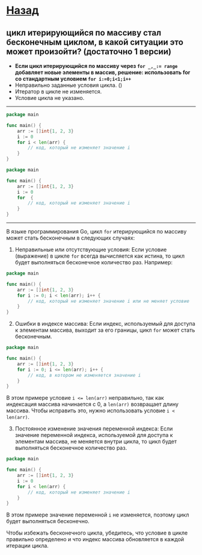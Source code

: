 # [Назад](/L1/L1_.md)

## цикл итерирующийся по массиву стал бесконечным циклом, в какой ситуации это может произойти? (достаточно 1 версии)

- **Если цикл итерирующийся по массиву через `for _,_:= range`  добавляет новые элементы в массив, решение: использовать for со стандартным условием `for i:=0;i<1;i++`**
- Неправильно заданные условия цикла. ()
- Итератор в цикле не изменяется.
- Условие цикла не указано.

----------------------------------------------------------------

```go
package main

func main() {
    arr := []int{1, 2, 3}
    i := 0
    for i < len(arr) {
        // код, который не изменяет значение i
    }
}
```

```go
package main

func main() {
    arr := []int{1, 2, 3}
    i := 0
    for  {
        // код, который не изменяет значение i
    }
}
```

--------------------------------------------------------------------
В языке программирования Go, цикл `for` итерирующийся по массиву может стать бесконечным в следующих случаях:

1. Неправильные или отсутствующие условия: Если условие (выражение) в цикле `for` всегда вычисляется как истина, то цикл будет выполняться бесконечное количество раз. Например:

```go
package main

func main() {
    arr := []int{1, 2, 3}
    for i := 0; i < len(arr); i++ {
        // код, который не изменяет значение i или не меняет условие
    }
}
```

2. Ошибки в индексе массива: Если индекс, используемый для доступа к элементам массива, выходит за его границы, цикл `for` может стать бесконечным.

```go
package main

func main() {
    arr := []int{1, 2, 3}
    for i := 0; i <= len(arr); i++ {
        // код, в котором не изменяется значение i
    }
}
```

В этом примере условие `i <= len(arr)` неправильно, так как индексация массива начинается с 0, а `len(arr)` возвращает длину массива. Чтобы исправить это, нужно использовать условие `i < len(arr)`.

3. Постоянное изменение значения переменной индекса: Если значение переменной индекса, используемой для доступа к элементам массива, не меняется внутри цикла, то цикл будет выполняться бесконечное количество раз.

```go
package main

func main() {
    arr := []int{1, 2, 3}
    i := 0
    for i < len(arr) {
        // код, который не изменяет значение i
    }
}
```

В этом примере значение переменной `i` не изменяется, поэтому цикл будет выполняться бесконечно.

Чтобы избежать бесконечного цикла, убедитесь, что условие в цикле правильно определено и что индекс массива обновляется в каждой итерации цикла.
